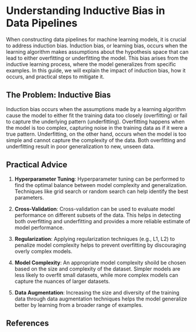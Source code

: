 # Understanding Inductive Bias in Data Pipelines

When constructing data pipelines for machine learning models, it is crucial to address induction bias. Induction bias, or learning bias, occurs when the learning algorithm makes assumptions about the hypothesis space that can lead to either overfitting or underfitting the model. This bias arises from the inductive learning process, where the model generalizes from specific examples. In this guide, we will explain the impact of induction bias, how it occurs, and practical steps to mitigate it.

## The Problem: Inductive Bias

Induction bias occurs when the assumptions made by a learning algorithm cause the model to either fit the training data too closely (overfitting) or fail to capture the underlying pattern (underfitting). Overfitting happens when the model is too complex, capturing noise in the training data as if it were a true pattern. Underfitting, on the other hand, occurs when the model is too simple and cannot capture the complexity of the data. Both overfitting and underfitting result in poor generalization to new, unseen data.

## Practical Advice

1. **Hyperparameter Tuning**: Hyperparameter tuning can be performed to find the optimal balance between model complexity and generalization. Techniques like grid search or random search can help identify the best parameters.

2. **Cross-Validation**: Cross-validation can be used to evaluate model performance on different subsets of the data. This helps in detecting both overfitting and underfitting and provides a more reliable estimate of model performance.

3. **Regularization**:  Applying regularization techniques (e.g., L1, L2) to penalize model complexity helps to prevent overfitting by discouraging overly complex models.

4. **Model Complexity**: An appropriate model complexity shoild be chosen based on the size and complexity of the dataset. Simpler models are less likely to overfit small datasets, while more complex models can capture the nuances of larger datasets.

5. **Data Augmentation**: Increasing the size and diversity of the training data through data augmentation techniques helps the model generalize better by learning from a broader range of examples.
## References
